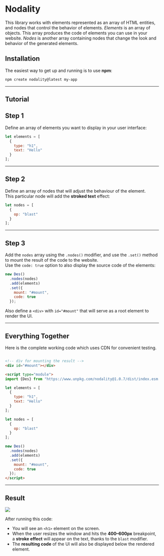 # Nodality

This library works with elements represented as an array of HTML entities, and nodes that control the behavior of elements.
*Elements* is an array of objects. This array produces the code of elements you can use in your website.
*Nodes* is another array containing nodes that change the look and behavior of the generated elements.



## Installation

The easiest way to get up and running is to use **npm**:

```bash
npm create nodality@latest my-app
```

---

## Tutorial
## Step 1

Define an array of elements you want to display in your user interface:

```js
let elements = [
  {
    type: "h1",
    text: "Hello"
  }
];
```

---

## Step 2

Define an array of nodes that will adjust the behaviour of the element.  
This particular node will add the **stroked text** effect:

```js
let nodes = [
  {
    op: "blast"
  }
];
```

---

## Step 3

Add the `nodes` array using the `.nodes()` modifier, and use the `.set()` method to mount the result of the code to the website.  
Use the `code: true` option to also display the source code of the elements:

```js
new Des()
  .nodes(nodes)
  .add(elements)
  .set({
    mount: "#mount",
    code: true
  });
```

Also define a `<div>` with `id="#mount"` that will serve as a root element to render the UI.

---

## Everything Together

Here is the complete working code which uses CDN for convenient testing.

```html

<!-- div for mounting the result -->
<div id="#mount"></div>

<script type="module">
import {Des} from "https://www.unpkg.com/nodality@1.0.7/dist/index.esm.js";

let elements = [
  {
    type: "h1",
    text: "Hello"
  }
];

let nodes = [
  {
    op: "blast"
  }
];

new Des()
  .nodes(nodes)
  .add(elements)
  .set({
    mount: "#mount",
    code: true
  });
</script>
```

---

## Result
<img src="https://nodalityjs.github.io/assets/images/image-2601c982f747c8e3977a2d588f61e040.png">

After running this code:

- You will see an `<h1>` element on the screen.
- When the user resizes the window and hits the **400–600px** breakpoint, a **stroke effect** will appear on the text, thanks to the `blast` modifier.
- The **resulting code** of the UI will also be displayed below the rendered element.
